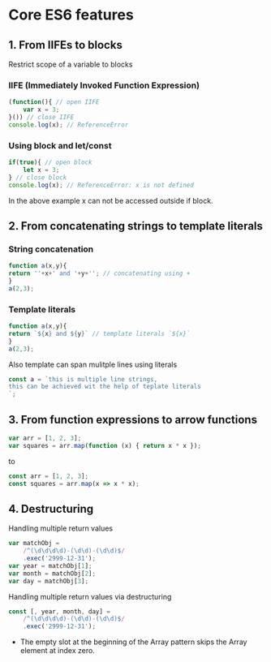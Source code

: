 # Core ES6 features

## 1. From IIFEs to blocks
Restrict scope of a variable to blocks

### IIFE (Immediately Invoked Function Expression)
```javascript
(function(){ // open IIFE
	var x = 3;
}()) // close IIFE
console.log(x); // ReferenceError
```

### Using block and let/const
```javascript
if(true){ // open block
	let x = 3;
} // close block
console.log(x); // ReferenceError: x is not defined 
```
In the above example x can not be accessed outside if block.

## 2. From concatenating strings to template literals
### String concatenation
```javascript
function a(x,y){
return ''+x+' and '+y+''; // concatenating using +
}
a(2,3);
```

### Template literals
```javascript
function a(x,y){
return `${x} and ${y}` // template literals `${x}`
}
a(2,3);
```
Also template can span mulitple lines  using literals
```javascript
const a = `this is multiple line strings,
this can be achieved wit the help of teplate literals
`;
```

## 3. From function expressions to arrow functions
```javascript
var arr = [1, 2, 3];
var squares = arr.map(function (x) { return x * x });
```
to
```javascript
const arr = [1, 2, 3];
const squares = arr.map(x => x * x);
```

## 4. Destructuring 
Handling multiple return values
```javascript
var matchObj =
    /^(\d\d\d\d)-(\d\d)-(\d\d)$/
    .exec('2999-12-31');
var year = matchObj[1];
var month = matchObj[2];
var day = matchObj[3];
```

Handling multiple return values via destructuring
```javascript
const [, year, month, day] =
    /^(\d\d\d\d)-(\d\d)-(\d\d)$/
    .exec('2999-12-31');
```
- The empty slot at the beginning of the Array pattern skips the Array element at index zero.